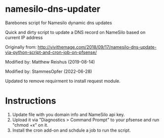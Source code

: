 # namesilo-dns-updater

Barebones script for Namesilo dynamic dns updates

Quick and dirty script to update a DNS record on NameSilo based on current IP address

Originally from: http://vivithemage.com/2018/09/17/namesilo-dns-update-via-python-script-and-cron-job-on-pfsense/

Modified by: Matthew Reishus (2019-08-14)

Modified by: StammesOpfer (2022-06-28)

Updated to remove requirment to install request module.

# Instructions
1. Update file with you domain info and NameSilo api key.
2. Upload it via "Diagnostics > Command Prompt" to your pfsense and run "chmod +x" on it.
3. Install the cron add-on and schdule a job to run the script.
